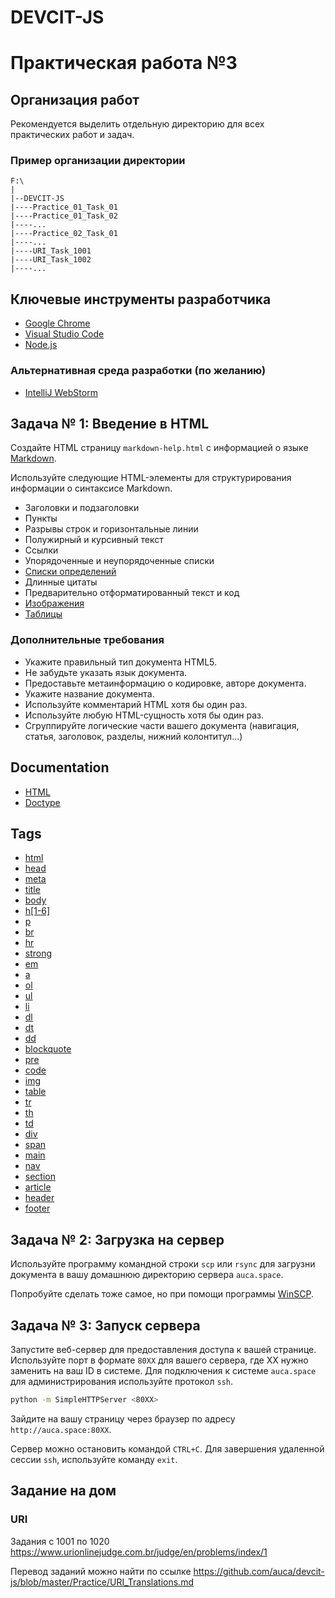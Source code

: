 # DEVCIT-JS
Практическая работа №3
======================

## Организация работ

Рекомендуется выделить отдельную директорию для всех практических работ и задач.

### Пример организации директории

```
F:\
|
|--DEVCIT-JS
|----Practice_01_Task_01
|----Practice_01_Task_02
|----...
|----Practice_02_Task_01
|----...
|----URI_Task_1001
|----URI_Task_1002
|----...
```

## Ключевые инструменты разработчика

* [Google Chrome](https://www.google.com/chrome)
* [Visual Studio Code](https://code.visualstudio.com)
* [Node.js](https://nodejs.org/en)

### Альтернативная среда разработки (по желанию)

* [IntelliJ WebStorm](https://www.jetbrains.com/webstorm)

## Задача № 1: Введение в HTML

Создайте HTML страницу `markdown-help.html` с информацией о языке [Markdown](https://daringfireball.net/projects/markdown/).

Используйте следующие HTML-элементы для структурирования информации о синтаксисе Markdown.

* Заголовки и подзаголовки
* Пункты
* Разрывы строк и горизонтальные линии
* Полужирный и курсивный текст
* Ссылки
* Упорядоченные и неупорядоченные списки
* [Списки определений](http://kramdown.gettalong.org/syntax.html#definition-lists)
* Длинные цитаты
* Предварительно отформатированный текст и код
* [Изображения](https://github.com/dcurtis/markdown-mark)
* [Таблицы](http://kramdown.gettalong.org/syntax.html#tables)

### Дополнительные требования

* Укажите правильный тип документа HTML5.
* Не забудьте указать язык документа.
* Предоставьте метаинформацию о кодировке, авторе документа.
* Укажите название документа.
* Используйте комментарий HTML хотя бы один раз.
* Используйте любую HTML-сущность хотя бы один раз.
* Сгруппируйте логические части вашего документа (навигация, статья, заголовок, разделы, нижний колонтитул…)

## Documentation

* [HTML](https://developer.mozilla.org/ru/docs/Glossary/HTML)
* [Doctype](https://developer.mozilla.org/ru/docs/Glossary/Doctype)

## Tags

* [html](https://developer.mozilla.org/ru/docs/Web/HTML/Element/html)
* [head](https://developer.mozilla.org/ru/docs/Web/HTML/Element/head)
* [meta](https://developer.mozilla.org/ru/docs/Web/HTML/Element/meta)
* [title](https://developer.mozilla.org/ru/docs/Web/HTML/Element/title)
* [body](https://developer.mozilla.org/ru/docs/Web/HTML/Element/body)
* [h\[1-6\]](https://developer.mozilla.org/ru/docs/Web/HTML/Element/Heading_Elements)
* [p](https://developer.mozilla.org/ru/docs/Web/HTML/Element/p)
* [br](https://developer.mozilla.org/ru/docs/Web/HTML/Element/br)
* [hr](https://developer.mozilla.org/ru/docs/Web/HTML/Element/hr)
* [strong](https://developer.mozilla.org/ru/docs/Web/HTML/Element/strong)
* [em](https://developer.mozilla.org/ru/docs/Web/HTML/Element/em)
* [a](https://developer.mozilla.org/ru/docs/Web/HTML/Element/a)
* [ol](https://developer.mozilla.org/ru/docs/Web/HTML/Element/ol)
* [ul](https://developer.mozilla.org/ru/docs/Web/HTML/Element/ul)
* [li](https://developer.mozilla.org/ru/docs/Web/HTML/Element/li)
* [dl](https://developer.mozilla.org/ru/docs/Web/HTML/Element/dl)
* [dt](https://developer.mozilla.org/ru/docs/Web/HTML/Element/dt)
* [dd](https://developer.mozilla.org/ru/docs/Web/HTML/Element/dd)
* [blockquote](https://developer.mozilla.org/ru/docs/Web/HTML/Element/blockquote)
* [pre](https://developer.mozilla.org/ru/docs/Web/HTML/Element/pre)
* [code](https://developer.mozilla.org/ru/docs/Web/HTML/Element/code)
* [img](https://developer.mozilla.org/ru/docs/Web/HTML/Element/img)
* [table](https://developer.mozilla.org/ru/docs/Web/HTML/Element/table)
* [tr](https://developer.mozilla.org/ru/docs/Web/HTML/Element/tr)
* [th](https://developer.mozilla.org/ru/docs/Web/HTML/Element/th)
* [td](https://developer.mozilla.org/ru/docs/Web/HTML/Element/td)
* [div](https://developer.mozilla.org/ru/docs/Web/HTML/Element/div)
* [span](https://developer.mozilla.org/ru/docs/Web/HTML/Element/span)
* [main](https://developer.mozilla.org/ru/docs/Web/HTML/Element/main)
* [nav](https://developer.mozilla.org/ru/docs/Web/HTML/Element/nav)
* [section](https://developer.mozilla.org/ru/docs/Web/HTML/Element/section)
* [article](https://developer.mozilla.org/ru/docs/Web/HTML/Element/article)
* [header](https://developer.mozilla.org/ru/docs/Web/HTML/Element/header)
* [footer](https://developer.mozilla.org/ru/docs/Web/HTML/Element/footer)

## Задача № 2: Загрузка на сервер

Используйте программу командной строки `scp` или `rsync` для загрузни документа в вашу домашнюю директорию сервера `auca.space`.

Попробуйте сделать тоже самое, но при помощи программы [WinSCP]( https://winscp.net/eng/downloads.php).

## Задача № 3: Запуск сервера

Запустите веб-сервер для предоставления доступа к вашей странице. Используйте порт в формате `80XX` для вашего сервера, где XX нужно заменить на ваш ID в системе. Для подключения к системе `auca.space` для администрирования используйте протокол `ssh`.

```bash
python -m SimpleHTTPServer <80XX>
```

Зайдите на вашу страницу через браузер по адресу `http://auca.space:80XX`.

Сервер можно остановить командой `CTRL+C`. Для завершения удаленной сессии `ssh`, используйте команду `exit`.

## Задание на дом

### URI

Задания с 1001 по 1020 <https://www.urionlinejudge.com.br/judge/en/problems/index/1>

Перевод заданий можно найти по ссылке <https://github.com/auca/devcit-js/blob/master/Practice/URI_Translations.md>
